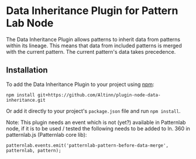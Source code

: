 # Data Inheritance Plugin for Pattern Lab Node

The Data Inheritance Plugin allows patterns to inherit data from patterns within its lineage.
This means that data from included patterns is merged with the current pattern. The current pattern's data takes precedence.

## Installation

To add the Data Inheritance Plugin to your project using [npm](http://npmjs.com/):

    npm install git+https://github.com/Altinn/plugin-node-data-inheritance.git

Or add it directly to your project's `package.json` file and run `npm install`.

Note: This plugin needs an event which is not (yet?) available in Patternlab node, if it is to be used / tested the following needs to be added to ln. 360 in patternlab.js (Patternlab core lib):

    patternlab.events.emit('patternlab-pattern-before-data-merge', patternlab, pattern);
